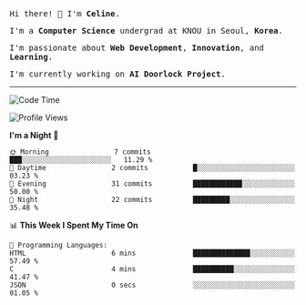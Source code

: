 <p><samp>Hi there! 👋 I'm <b>Celine</b>.</samp></p>
<p><samp>I'm a <b>Computer Science</b> undergrad at KNOU in Seoul, <b>Korea</b>.</samp></p>
<p><samp>I'm passionate about <b>Web Development</b>, <b>Innovation</b>, and <b>Learning</b>.</samp></p>
<p><samp>I'm currently working on <b>AI Doorlock Project</b>.</samp></p>
<hr>

<!--START_SECTION:celine-->
![Code Time](http://img.shields.io/badge/Code%20Time-3%20hrs%2023%20mins-blue)

![Profile Views](http://img.shields.io/badge/Profile%20Views-13-blue)

**I'm a Night 🦉** 

```text
🌞 Morning                7 commits           ███░░░░░░░░░░░░░░░░░░░░░░   11.29 % 
🌆 Daytime                2 commits           █░░░░░░░░░░░░░░░░░░░░░░░░   03.23 % 
🌃 Evening                31 commits          ████████████░░░░░░░░░░░░░   50.00 % 
🌙 Night                  22 commits          █████████░░░░░░░░░░░░░░░░   35.48 % 
```


📊 **This Week I Spent My Time On** 

```text
💬 Programming Languages: 
HTML                     6 mins              ██████████████░░░░░░░░░░░   57.49 % 
C                        4 mins              ██████████░░░░░░░░░░░░░░░   41.47 % 
JSON                     0 secs              ░░░░░░░░░░░░░░░░░░░░░░░░░   01.05 % 
```


<!--END_SECTION:celine-->
